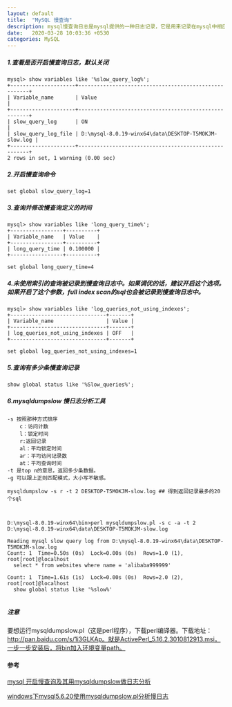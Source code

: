 ```yaml
---
layout: default
title:  "MySQL 慢查询"
description: mysql慢查询日志是mysql提供的一种日志记录，它是用来记录在mysql中相应时间超过阈值的语句，就是指运行时间超过long_query_time值的sql，会被记录在慢查询日志中。long_query_time的默认值是10，意思是运行10S之上的语句。
date:   2020-03-28 10:03:36 +0530
categories: MySQL
---
```

##### 1.查看是否开启慢查询日志，默认关闭

```mysql
mysql> show variables like '%slow_query_log%';
+---------------------+------------------------------------------------------+
| Variable_name       | Value                                                |
+---------------------+------------------------------------------------------+
| slow_query_log      | ON                                                   |
| slow_query_log_file | D:\mysql-8.0.19-winx64\data\DESKTOP-T5MOKJM-slow.log |
+---------------------+------------------------------------------------------+
2 rows in set, 1 warning (0.00 sec)
```

##### 2.开启慢查询命令

```mysql
set global slow_query_log=1
```

##### 3.查询并修改慢查询定义的时间

```mysql
mysql> show variables like 'long_query_time%';
+-----------------+----------+
| Variable_name   | Value    |
+-----------------+----------+
| long_query_time | 0.100000 |
+-----------------+----------+

set global long_query_time=4
```

##### 4.未使用索引的查询被记录到慢查询日志中。如果调优的话，建议开启这个选项。如果开启了这个参数，full index scan的sql也会被记录到慢查询日志中。

```mysql
mysql> show variables like 'log_queries_not_using_indexes';
+-------------------------------+-------+
| Variable_name                 | Value |
+-------------------------------+-------+
| log_queries_not_using_indexes | OFF   |
+-------------------------------+-------+

set global log_queries_not_using_indexes=1
```

##### 5.查询有多少条慢查询记录

```mysql
show global status like '%Slow_queries%';
```

##### 6.mysqldumpslow 慢日志分析工具

```
-s 按照那种方式排序
    c：访问计数
    l：锁定时间
    r:返回记录
    al：平均锁定时间
    ar：平均访问记录数
    at：平均查询时间
-t 是top n的意思，返回多少条数据。
-g 可以跟上正则匹配模式，大小写不敏感。
```

```mysql
mysqldumpslow -s r -t 2 DESKTOP-T5MOKJM-slow.log ## 得到返回记录最多的20个sql



D:\mysql-8.0.19-winx64\bin>perl mysqldumpslow.pl -s c -a -t 2 D:\mysql-8.0.19-winx64\data\DESKTOP-T5MOKJM-slow.log

Reading mysql slow query log from D:\mysql-8.0.19-winx64\data\DESKTOP-T5MOKJM-slow.log
Count: 1  Time=0.50s (0s)  Lock=0.00s (0s)  Rows=1.0 (1), root[root]@localhost
  select * from websites where name = 'alibaba999999'

Count: 1  Time=1.61s (1s)  Lock=0.00s (0s)  Rows=2.0 (2), root[root]@localhost
  show global status like '%slow%'


```

##### 注意

要想运行mysqldumpslow.pl（这是perl程序），下载perl编译器。下载地址：http://pan.baidu.com/s/1i3GLKAp。就是ActivePerl_5.16.2.3010812913.msi，一步一步安装后，将bin加入环境变量path。

#### 参考

[mysql 开启慢查询及其用mysqldumpslow做日志分析](https://blog.csdn.net/sunyuhua_keyboard/article/details/81204020)

[windows下mysql5.6.20使用mysqldumpslow.pl分析慢日志](<https://blog.csdn.net/stevendbaguo/article/details/47128531>)